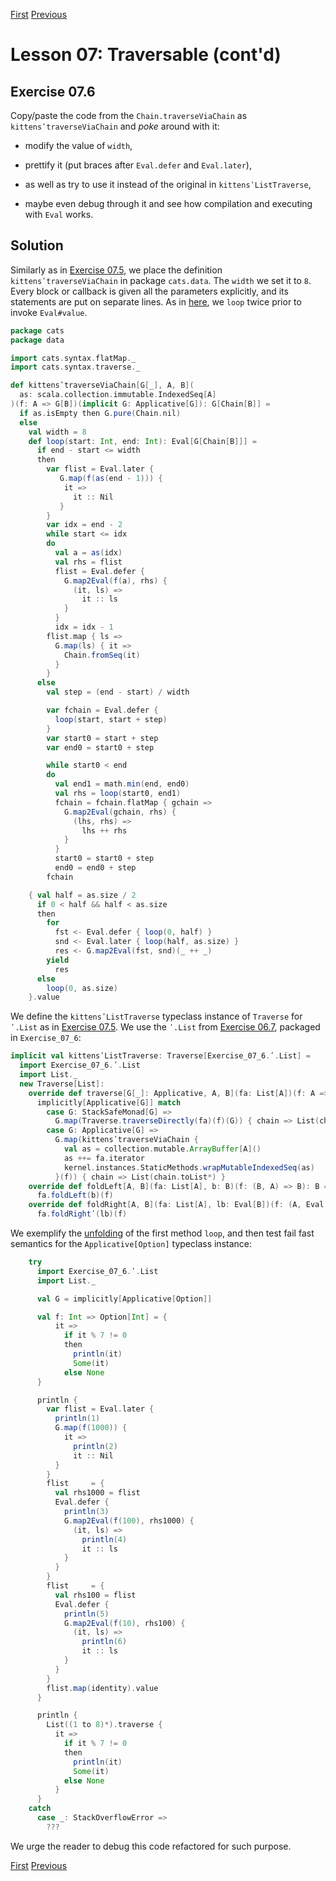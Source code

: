 [First](https://github.com/sjbiaga/kittens/blob/main/traverse-1-list/README.md) [Previous](https://github.com/sjbiaga/kittens/blob/main/traverse-6-list/README.md)

Lesson 07: Traversable (cont'd)
===============================

Exercise 07.6
-------------

Copy/paste the code from the `Chain.traverseViaChain` as `kittensʹtraverseViaChain` and _poke_ around with it:

- modify the value of `width`,

- prettify it (put braces after `Eval.defer` and `Eval.later`),

- as well as try to use it instead of the original in `kittensʹListTraverse`,

- maybe even debug through it and see how compilation and executing with `Eval` works.

Solution
--------

Similarly as in [Exercise 07.5](https://github.com/sjbiaga/kittens/blob/main/traverse-6-list/README.md#exercise-075), we
place the definition `kittensʹtraverseViaChain` in package `cats.data`. The `width` we set it to `8`. Every block or callback
is given all the parameters explicitly, and its statements are put on separate lines.
As in [here](https://github.com/sjbiaga/kittens/blob/main/traverse-2-chain/README.md#invoking-loop-twice), we `loop` twice
prior to invoke `Eval#value`.

```Scala
package cats
package data

import cats.syntax.flatMap._
import cats.syntax.traverse._

def kittensʹtraverseViaChain[G[_], A, B](
  as: scala.collection.immutable.IndexedSeq[A]
)(f: A => G[B])(implicit G: Applicative[G]): G[Chain[B]] =
  if as.isEmpty then G.pure(Chain.nil)
  else
    val width = 8
    def loop(start: Int, end: Int): Eval[G[Chain[B]]] =
      if end - start <= width
      then
        var flist = Eval.later {
           G.map(f(as(end - 1))) {
            it =>
              it :: Nil
           }
        }
        var idx = end - 2
        while start <= idx
        do
          val a = as(idx)
          val rhs = flist
          flist = Eval.defer {
            G.map2Eval(f(a), rhs) {
              (it, ls) =>
                it :: ls
            }
          }
          idx = idx - 1
        flist.map { ls =>
          G.map(ls) { it =>
            Chain.fromSeq(it)
          }
        }
      else
        val step = (end - start) / width

        var fchain = Eval.defer {
          loop(start, start + step)
        }
        var start0 = start + step
        var end0 = start0 + step

        while start0 < end
        do
          val end1 = math.min(end, end0)
          val rhs = loop(start0, end1)
          fchain = fchain.flatMap { gchain =>
            G.map2Eval(gchain, rhs) {
              (lhs, rhs) =>
                lhs ++ rhs
            }
          }
          start0 = start0 + step
          end0 = end0 + step
        fchain

    { val half = as.size / 2
      if 0 < half && half < as.size
      then
        for
          fst <- Eval.defer { loop(0, half) }
          snd <- Eval.later { loop(half, as.size) }
          res <- G.map2Eval(fst, snd)(_ ++ _)
        yield
          res
      else
        loop(0, as.size)
    }.value
```

We define the `kittensʹListTraverse` typeclass instance of `Traverse` for `ʹ.List` as in
[Exercise 07.5](https://github.com/sjbiaga/kittens/blob/main/traverse-6-list/README.md#solution). We use the `ʹ.List` from
[Exercise 06.7](https://github.com/sjbiaga/kittens/blob/main/nat-4-list/README.md#exercise-067), packaged in `Exercise_07_6`:

```Scala
implicit val kittensʹListTraverse: Traverse[Exercise_07_6.ʹ.List] =
  import Exercise_07_6.ʹ.List
  import List._
  new Traverse[List]:
    override def traverse[G[_]: Applicative, A, B](fa: List[A])(f: A => G[B]): G[List[B]] =
      implicitly[Applicative[G]] match
        case G: StackSafeMonad[G] =>
          G.map(Traverse.traverseDirectly(fa)(f)(G)) { chain => List(chain.toList*) }
        case G: Applicative[G] =>
          G.map(kittensʹtraverseViaChain {
            val as = collection.mutable.ArrayBuffer[A]()
            as ++= fa.iterator
            kernel.instances.StaticMethods.wrapMutableIndexedSeq(as)
          }(f)) { chain => List(chain.toList*) }
    override def foldLeft[A, B](fa: List[A], b: B)(f: (B, A) => B): B =
      fa.foldLeft(b)(f)
    override def foldRight[A, B](fa: List[A], lb: Eval[B])(f: (A, Eval[B]) => Eval[B]): Eval[B] =
      fa.foldRightʹ(lb)(f)
```

We exemplify the [unfolding](https://github.com/sjbiaga/kittens/blob/main/traverse-2-chain/README.md#unfolding-case-1) of the
first method `loop`, and then test fail fast semantics for the `Applicative[Option]` typeclass instance:

```Scala
    try
      import Exercise_07_6.ʹ.List
      import List._

      val G = implicitly[Applicative[Option]]

      val f: Int => Option[Int] = {
          it =>
            if it % 7 != 0
            then
              println(it)
              Some(it)
            else None
      }

      println {
        var flist = Eval.later {
          println(1)
          G.map(f(1000)) {
            it =>
              println(2)
              it :: Nil
          }
        }
        flist     = {
          val rhs1000 = flist
          Eval.defer {
            println(3)
            G.map2Eval(f(100), rhs1000) {
              (it, ls) =>
                println(4)
                it :: ls
            }
          }
        }
        flist     = {
          val rhs100 = flist
          Eval.defer {
            println(5)
            G.map2Eval(f(10), rhs100) {
              (it, ls) =>
                println(6)
                it :: ls
            }
          }
        }
        flist.map(identity).value
      }

      println {
        List((1 to 8)*).traverse {
          it =>
            if it % 7 != 0
            then
              println(it)
              Some(it)
            else None
          }
      }
    catch
      case _: StackOverflowError =>
        ???
```

We urge the reader to debug this code refactored for such purpose.

[First](https://github.com/sjbiaga/kittens/blob/main/traverse-1-list/README.md) [Previous](https://github.com/sjbiaga/kittens/blob/main/traverse-6-list/README.md)
